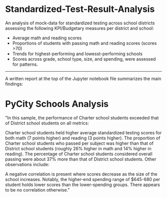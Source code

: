 # Standardized-Test-Result-Analysis
An analysis of mock-data for standardized testing across school districts assessing the following KPI/Budgetary measures per district and school: 
*  Average math and reading scores
*  Proportions of students with passing math and reading scores (scores >70)
*  Trends for highest-performing and lowesst-performing schools
*  Scores across grade, school type, size, and spending, were assessed for patterns.
________________________________________________________________

A written report at the top of the Jupyter notebook file summarizes the main findings:

# PyCity Schools Analysis

"In this sample, the performance of Charter school students exceeded that of District school students on all metrics:

Charter school students held higher average standardized testing scores for both math (7 points higher) and reading (3 points higher).
The proportion of Charter school students who passed per subject was higher than that of District school students (roughly 26% higher in math and 14% higher in reading).
The percentage of Charter school students considered overall passing were about 37% more than that of District school students.
Other observations include:

A negative correlation is present where scores decrease as the size of the school increases.
Notably, the higher-end spending range of $645-680 per student holds lower scores than the lower-spending groups. There appears to be no correlation otherwise."
